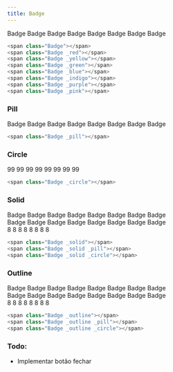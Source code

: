 ```yaml
---
title: Badge
---
```


<div example>
    <span class="Badge">Badge</span>
    <span class="Badge _red">Badge</span>
    <span class="Badge _yellow">Badge</span>
    <span class="Badge _green">Badge</span>
    <span class="Badge _blue">Badge</span>
    <span class="Badge _indigo">Badge</span>
    <span class="Badge _purple">Badge</span>
    <span class="Badge _pink">Badge</span>
</div>

```php
<span class="Badge"></span>
<span class="Badge _red"></span>
<span class="Badge _yellow"></span>
<span class="Badge _green"></span>
<span class="Badge _blue"></span>
<span class="Badge _indigo"></span>
<span class="Badge _purple"></span>
<span class="Badge _pink"></span>
```

### Pill
<div example>
    <span class="Badge _pill">Badge</span>
    <span class="Badge _pill _red">Badge</span>
    <span class="Badge _pill _yellow">Badge</span>
    <span class="Badge _pill _green">Badge</span>
    <span class="Badge _pill _blue">Badge</span>
    <span class="Badge _pill _indigo">Badge</span>
    <span class="Badge _pill _purple">Badge</span>
    <span class="Badge _pill _pink">Badge</span>
</div>

```php
<span class="Badge _pill"></span>
```

### Circle
<div example>
    <span class="Badge _circle">99</span>
    <span class="Badge _circle _red">99</span>
    <span class="Badge _circle _yellow">99</span>
    <span class="Badge _circle _green">99</span>
    <span class="Badge _circle _blue">99</span>
    <span class="Badge _circle _indigo">99</span>
    <span class="Badge _circle _purple">99</span>
    <span class="Badge _circle _pink">99</span>
</div>

```php
<span class="Badge _circle"></span>
```

### Solid
<div example>
    <div class="_mb">
        <span class="Badge _solid">Badge</span>
        <span class="Badge _solid _red">Badge</span>
        <span class="Badge _solid _yellow">Badge</span>
        <span class="Badge _solid _green">Badge</span>
        <span class="Badge _solid _blue">Badge</span>
        <span class="Badge _solid _indigo">Badge</span>
        <span class="Badge _solid _purple">Badge</span>
        <span class="Badge _solid _pink">Badge</span>
    </div>
    <div class="_mb">
        <span class="Badge _pill _solid">Badge</span>
        <span class="Badge _pill _solid _red">Badge</span>
        <span class="Badge _pill _solid _yellow">Badge</span>
        <span class="Badge _pill _solid _green">Badge</span>
        <span class="Badge _pill _solid _blue">Badge</span>
        <span class="Badge _pill _solid _indigo">Badge</span>
        <span class="Badge _pill _solid _purple">Badge</span>
        <span class="Badge _pill _solid _pink">Badge</span>
    </div>
    <div>
        <span class="Badge _circle _solid">8</span>
        <span class="Badge _circle _solid _red">8</span>
        <span class="Badge _circle _solid _yellow">8</span>
        <span class="Badge _circle _solid _green">8</span>
        <span class="Badge _circle _solid _blue">8</span>
        <span class="Badge _circle _solid _indigo">8</span>
        <span class="Badge _circle _solid _purple">8</span>
        <span class="Badge _circle _solid _pink">8</span>
    </div>
</div>

```php
<span class="Badge _solid"></span>
<span class="Badge _solid _pill"></span>
<span class="Badge _solid _circle"></span>
```

### Outline
<div example>
    <div class="_mb">
        <span class="Badge _outline">Badge</span>
        <span class="Badge _outline _red">Badge</span>
        <span class="Badge _outline _yellow">Badge</span>
        <span class="Badge _outline _green">Badge</span>
        <span class="Badge _outline _blue">Badge</span>
        <span class="Badge _outline _indigo">Badge</span>
        <span class="Badge _outline _purple">Badge</span>
        <span class="Badge _outline _pink">Badge</span>
    </div>
    <div class="_mb">
        <span class="Badge _pill _outline">Badge</span>
        <span class="Badge _pill _outline _red">Badge</span>
        <span class="Badge _pill _outline _yellow">Badge</span>
        <span class="Badge _pill _outline _green">Badge</span>
        <span class="Badge _pill _outline _blue">Badge</span>
        <span class="Badge _pill _outline _indigo">Badge</span>
        <span class="Badge _pill _outline _purple">Badge</span>
        <span class="Badge _pill _outline _pink">Badge</span>
    </div>
    <div>
        <span class="Badge _circle _outline">8</span>
        <span class="Badge _circle _outline _red">8</span>
        <span class="Badge _circle _outline _yellow">8</span>
        <span class="Badge _circle _outline _green">8</span>
        <span class="Badge _circle _outline _blue">8</span>
        <span class="Badge _circle _outline _indigo">8</span>
        <span class="Badge _circle _outline _purple">8</span>
        <span class="Badge _circle _outline _pink">8</span>
    </div>
</div>

```php
<span class="Badge _outline"></span>
<span class="Badge _outline _pill"></span>
<span class="Badge _outline _circle"></span>
```

### Todo:
- Implementar botão fechar
